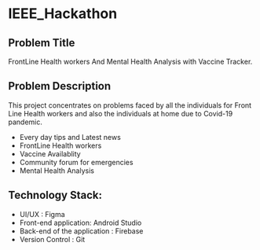 # IEEE_Hackathon
## Problem Title
FrontLine Health workers And Mental Health Analysis with
Vaccine Tracker.

## Problem Description
This project concentrates on problems faced by all the
individuals for Front Line Health workers and also the individuals at home due
to Covid-19 pandemic.

- Every day tips and Latest news
- FrontLine Health workers
- Vaccine Availablity
- Community forum for emergencies
- Mental Health Analysis


## Technology Stack:
- UI/UX : Figma
- Front-end application: Android Studio 
- Back-end of the application : Firebase
- Version Control : Git




